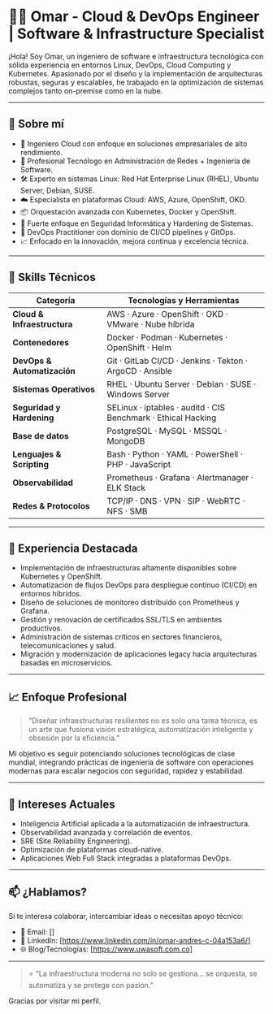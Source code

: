 # 👨‍💻 Omar - Cloud & DevOps Engineer | Software & Infrastructure Specialist

¡Hola! Soy Omar, un ingeniero de software e infraestructura tecnológica con sólida experiencia en entornos Linux, DevOps, Cloud Computing y Kubernetes. Apasionado por el diseño y la implementación de arquitecturas robustas, seguras y escalables, he trabajado en la optimización de sistemas complejos tanto on-premise como en la nube.

---

## 🚀 Sobre mí

- 💼 Ingeniero Cloud con enfoque en soluciones empresariales de alto rendimiento.
- 🧠 Profesional Tecnólogo en Administración de Redes + Ingeniería de Software.
- 🛠️ Experto en sistemas Linux: Red Hat Enterprise Linux (RHEL), Ubuntu Server, Debian, SUSE.
- ☁️ Especialista en plataformas Cloud: AWS, Azure, OpenShift, OKD.
- 📦 Orquestación avanzada con Kubernetes, Docker y OpenShift.
- 🔐 Fuerte enfoque en Seguridad Informática y Hardening de Sistemas.
- 🤖 DevOps Practitioner con dominio de CI/CD pipelines y GitOps.
- 📈 Enfocado en la innovación, mejora continua y excelencia técnica.

---

## 🧠 Skills Técnicos

| Categoría            | Tecnologías y Herramientas                                      |
|----------------------|----------------------------------------------------------------|
| **Cloud & Infraestructura** | AWS · Azure · OpenShift · OKD · VMware · Nube híbrida            |
| **Contenedores**     | Docker · Podman · Kubernetes · OpenShift · Helm                 |
| **DevOps & Automatización** | Git · GitLab CI/CD · Jenkins · Tekton · ArgoCD · Ansible         |
| **Sistemas Operativos** | RHEL · Ubuntu Server · Debian · SUSE · Windows Server              |
| **Seguridad y Hardening** | SELinux · iptables · auditd · CIS Benchmark · Ethical Hacking      |
| **Base de datos**    | PostgreSQL · MySQL · MSSQL · MongoDB                           |
| **Lenguajes & Scripting** | Bash · Python · YAML · PowerShell · PHP · JavaScript               |
| **Observabilidad**   | Prometheus · Grafana · Alertmanager · ELK Stack                 |
| **Redes & Protocolos** | TCP/IP · DNS · VPN · SIP · WebRTC · NFS · SMB                   |

---

## 📌 Experiencia Destacada

- Implementación de infraestructuras altamente disponibles sobre Kubernetes y OpenShift.
- Automatización de flujos DevOps para despliegue continuo (CI/CD) en entornos híbridos.
- Diseño de soluciones de monitoreo distribuido con Prometheus y Grafana.
- Gestión y renovación de certificados SSL/TLS en ambientes productivos.
- Administración de sistemas críticos en sectores financieros, telecomunicaciones y salud.
- Migración y modernización de aplicaciones legacy hacia arquitecturas basadas en microservicios.

---

## 📈 Enfoque Profesional

> “Diseñar infraestructuras resilientes no es solo una tarea técnica, es un arte que fusiona visión estratégica, automatización inteligente y obsesión por la eficiencia.”

Mi objetivo es seguir potenciando soluciones tecnológicas de clase mundial, integrando prácticas de ingeniería de software con operaciones modernas para escalar negocios con seguridad, rapidez y estabilidad.

---

## 🧭 Intereses Actuales

- Inteligencia Artificial aplicada a la automatización de infraestructura.
- Observabilidad avanzada y correlación de eventos.
- SRE (Site Reliability Engineering).
- Optimización de plataformas cloud-native.
- Aplicaciones Web Full Stack integradas a plataformas DevOps.

---

## 📫 ¿Hablamos?

Si te interesa colaborar, intercambiar ideas o necesitas apoyo técnico:
- 📧 Email: []
- 💼 LinkedIn: [https://www.linkedin.com/in/omar-andres-c-04a153a6/]
- 🌐 Blog/Tecnologías: [https://www.uwasoft.com.co]

---

> ⭐ “La infraestructura moderna no solo se gestiona... se orquesta, se automatiza y se protege con pasión.”

Gracias por visitar mi perfil.
